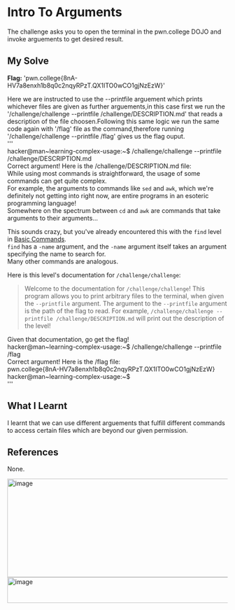 # Intro To Arguments
The challenge asks you to open the terminal in the pwn.college DOJO and invoke arguements to get desired result.     

## My Solve
**Flag:** 'pwn.college{8nA-HV7a8enxh1b8q0c2nqyRPzT.QX1ITO0wCO1gjNzEzW}'   

Here we are instructed to use the --printfile arguement which prints whichever files are given as further arguements,in this case first we run the '/challenge/challenge --printfile /challenge/DESCRIPTION.md' that reads a description of the file choosen.Following this same logic we run the same code again with '/flag' file as the command,therefore running '/challenge/challenge --printfile /flag' gives us the flag ouput.  
'''  
hacker@man~learning-complex-usage:~$ /challenge/challenge --printfile /challenge/DESCRIPTION.md      
Correct argument! Here is the /challenge/DESCRIPTION.md file:      
While using most commands is straightforward, the usage of some commands can get quite complex.     
For example, the arguments to commands like `sed` and `awk`, which we're definitely not getting into right now, are entire programs in an esoteric programming language!     
Somewhere on the spectrum between `cd` and `awk` are commands that take arguments to their arguments...       

This sounds crazy, but you've already encountered this with the `find` level in [Basic Commands](/linux-luminarium/commands).     
`find` has a `-name` argument, and the `-name` argument itself takes an argument specifying the name to search for.       
Many other commands are analogous.       

Here is this level's documentation for `/challenge/challenge`:       

> Welcome to the documentation for `/challenge/challenge`! This program allows you to print arbitrary files to the terminal, when given the `--printfile` argument. The argument to the `--printfile` argument is the path of the flag to read. For example, `/challenge/challenge --printfile /challenge/DESCRIPTION.md` will print out the description of the level!        

Given that documentation, go get the flag!      
hacker@man~learning-complex-usage:~$ /challenge/challenge --printfile /flag    
Correct argument! Here is the /flag file:     
pwn.college{8nA-HV7a8enxh1b8q0c2nqyRPzT.QX1ITO0wCO1gjNzEzW}    
hacker@man~learning-complex-usage:~$     
'''

## What I Learnt
I learnt that we can use different arguements that fulfill different commands to access certain files which are beyond our given permission.    

## References
None.


<img width="1423" height="225" alt="image" src="https://github.com/user-attachments/assets/e90136bb-2e86-40e1-a22e-df9a9ca15b08" />     


<img width="579" height="59" alt="image" src="https://github.com/user-attachments/assets/2c1002fe-41b3-4f06-988a-c77c041c32ed" />




